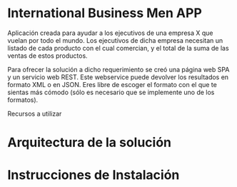# International Business Men APP

Aplicación creada para ayudar a los ejecutivos de una empresa X que vuelan por todo el mundo. Los ejecutivos  de dicha empresa necesitan un listado de cada producto con el cual comercian, y el total de la suma de las ventas de estos productos.

Para ofrecer la solución a dicho requerimiento se creó una página web SPA y un servicio web REST. Este webservice puede devolver los resultados en formato XML o en JSON. Eres libre de escoger el formato con el que te sientas más cómodo (sólo es necesario que se implemente uno de los formatos).

Recursos a utilizar
    
# Arquitectura de la solución



# Instrucciones de Instalación
